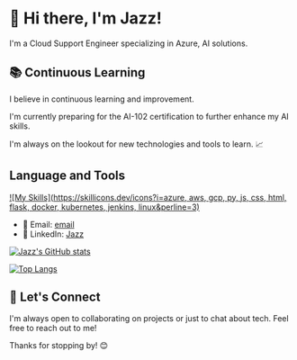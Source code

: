 # 👋 Hi there, I'm Jazz! 

I'm a Cloud Support Engineer specializing in Azure, AI solutions.

## 📚 Continuous Learning

I believe in continuous learning and improvement. 

I'm currently preparing for the AI-102 certification to further enhance my AI skills. 

I'm always on the lookout for new technologies and tools to learn. 📈

## Language and Tools
[![My Skills](https://skillicons.dev/icons?i=azure, aws, gcp, py, js, css, html, flask, docker, kubernetes, jenkins, linux&perline=3)](https://skillicons.dev)


- 📧 Email: [email](mailto:ro5112@hotmail.com)
- 💼 LinkedIn: [Jazz]([https://www.linkedin.com/in/jazz/](https://www.linkedin.com/in/kuan-chieh-lien-0105451b5/))

[![Jazz's GitHub stats](https://github-readme-stats.vercel.app/api?username=jazzpujols34&show_icons=true&theme=tokyonight)](https://github.com/anuraghazra/github-readme-stats)

[![Top Langs](https://github-readme-stats.vercel.app/api/top-langs/?username=jazzpujols34&size_weight=0.5&count_weight=0.5)](https://github.com/anuraghazra/github-readme-stats)


## 🤝 Let's Connect

I'm always open to collaborating on projects or just to chat about tech. Feel free to reach out to me!


Thanks for stopping by! 😊
